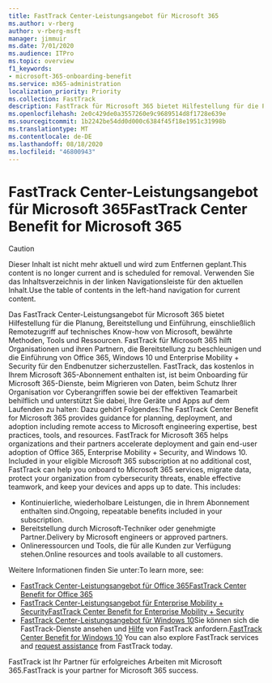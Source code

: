 ```yaml
---
title: FastTrack Center-Leistungsangebot für Microsoft 365
ms.author: v-rberg
author: v-rberg-msft
manager: jimmuir
ms.date: 7/01/2020
ms.audience: ITPro
ms.topic: overview
f1_keywords:
- microsoft-365-onboarding-benefit
ms.service: m365-administration
localization_priority: Priority
ms.collection: FastTrack
description: FastTrack für Microsoft 365 bietet Hilfestellung für die Planung, Bereitstellung und Einführung, einschließlich Remotezugriff auf technisches Know-how von Microsoft, bewährte Methoden, Tools und Ressourcen. FastTrack für Microsoft 365 hilft Organisationen und ihren Partnern, die Bereitstellung zu beschleunigen und die Einführung von Office 365, Windows 10 und Enterprise Mobility + Security für den Endbenutzer sicherzustellen.
ms.openlocfilehash: 2e0c429de0a3557260e9c9689514d8f1728e639e
ms.sourcegitcommit: 1b2242be54dd0d000c6384f45f18e1951c31998b
ms.translationtype: MT
ms.contentlocale: de-DE
ms.lasthandoff: 08/18/2020
ms.locfileid: "46800943"
---
```

# <a name="fasttrack-center-benefit-for-microsoft-365"></a><span data-ttu-id="65d6c-104">FastTrack Center-Leistungsangebot für Microsoft 365</span><span class="sxs-lookup"><span data-stu-id="65d6c-104">FastTrack Center Benefit for Microsoft 365</span></span>

> [!CAUTION]
> <span data-ttu-id="65d6c-105">Dieser Inhalt ist nicht mehr aktuell und wird zum Entfernen geplant.</span><span class="sxs-lookup"><span data-stu-id="65d6c-105">This content is no longer current and is scheduled for removal.</span></span> <span data-ttu-id="65d6c-106">Verwenden Sie das Inhaltsverzeichnis in der linken Navigationsleiste für den aktuellen Inhalt.</span><span class="sxs-lookup"><span data-stu-id="65d6c-106">Use the table of contents in the left-hand navigation for current content.</span></span>

<span data-ttu-id="65d6c-p103">Das FastTrack Center-Leistungsangebot für Microsoft 365 bietet Hilfestellung für die Planung, Bereitstellung und Einführung, einschließlich Remotezugriff auf technisches Know-how von Microsoft, bewährte Methoden, Tools und Ressourcen. FastTrack für Microsoft 365 hilft Organisationen und ihren Partnern, die Bereitstellung zu beschleunigen und die Einführung von Office 365, Windows 10 und Enterprise Mobility + Security für den Endbenutzer sicherzustellen. FastTrack, das kostenlos in Ihrem Microsoft 365-Abonnement enthalten ist, ist beim Onboarding für Microsoft 365-Dienste, beim Migrieren von Daten, beim Schutz Ihrer Organisation vor Cyberangriffen sowie bei der effektiven Teamarbeit behilflich und unterstützt Sie dabei, Ihre Geräte und Apps auf dem Laufenden zu halten: Dazu gehört Folgendes:</span><span class="sxs-lookup"><span data-stu-id="65d6c-p103">The FastTrack Center Benefit for Microsoft 365 provides guidance for planning, deployment, and adoption including remote access to Microsoft engineering expertise, best practices, tools, and resources. FastTrack for Microsoft 365 helps organizations and their partners accelerate deployment and gain end-user adoption of Office 365, Enterprise Mobility + Security, and Windows 10. Included in your eligible Microsoft 365 subscription at no additional cost, FastTrack can help you onboard to Microsoft 365 services, migrate data, protect your organization from cybersecurity threats, enable effective teamwork, and keep your devices and apps up to date. This includes:</span></span>

- <span data-ttu-id="65d6c-111">Kontinuierliche, wiederholbare Leistungen, die in Ihrem Abonnement enthalten sind.</span><span class="sxs-lookup"><span data-stu-id="65d6c-111">Ongoing, repeatable benefits included in your subscription.</span></span>
- <span data-ttu-id="65d6c-112">Bereitstellung durch Microsoft-Techniker oder genehmigte Partner.</span><span class="sxs-lookup"><span data-stu-id="65d6c-112">Delivery by Microsoft engineers or approved partners.</span></span>
- <span data-ttu-id="65d6c-113">Onlineressourcen und Tools, die für alle Kunden zur Verfügung stehen.</span><span class="sxs-lookup"><span data-stu-id="65d6c-113">Online resources and tools available to all customers.</span></span>
  
<span data-ttu-id="65d6c-114">Weitere Informationen finden Sie unter:</span><span class="sxs-lookup"><span data-stu-id="65d6c-114">To learn more, see:</span></span>

- [<span data-ttu-id="65d6c-115">FastTrack Center-Leistungsangebot für Office 365</span><span class="sxs-lookup"><span data-stu-id="65d6c-115">FastTrack Center Benefit for Office 365</span></span>](O365-fasttrack-benefit-for-office-365.md) 
- [<span data-ttu-id="65d6c-116">FastTrack Center-Leistungsangebot für Enterprise Mobility + Security</span><span class="sxs-lookup"><span data-stu-id="65d6c-116">FastTrack Center Benefit for Enterprise Mobility + Security</span></span>](EMS-fasttrack-benefit-for-EMS.md)
- <span data-ttu-id="65d6c-117">[FastTrack Center-Leistungsangebot für Windows 10](Win-10-fasttrack-benefit-for-Windows-10.md)Sie können sich die FastTrack-Dienste ansehen und [Hilfe](https://go.microsoft.com/fwlink/p/?LinkId=2003903) von FastTrack anfordern.</span><span class="sxs-lookup"><span data-stu-id="65d6c-117">[FastTrack Center Benefit for Windows 10](Win-10-fasttrack-benefit-for-Windows-10.md) You can also explore FastTrack services and [request assistance](https://go.microsoft.com/fwlink/p/?LinkId=2003903) from FastTrack today.</span></span>

<span data-ttu-id="65d6c-118">FastTrack ist Ihr Partner für erfolgreiches Arbeiten mit Microsoft 365.</span><span class="sxs-lookup"><span data-stu-id="65d6c-118">FastTrack is your partner for Microsoft 365 success.</span></span>
  